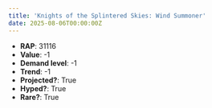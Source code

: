 ```yaml
---
title: 'Knights of the Splintered Skies: Wind Summoner'
date: 2025-08-06T00:00:00Z
---
```

- **RAP**: 31116
- **Value**: -1
- **Demand level**: -1
- **Trend**: -1
- **Projected?**: True
- **Hyped?**: True
- **Rare?**: True
